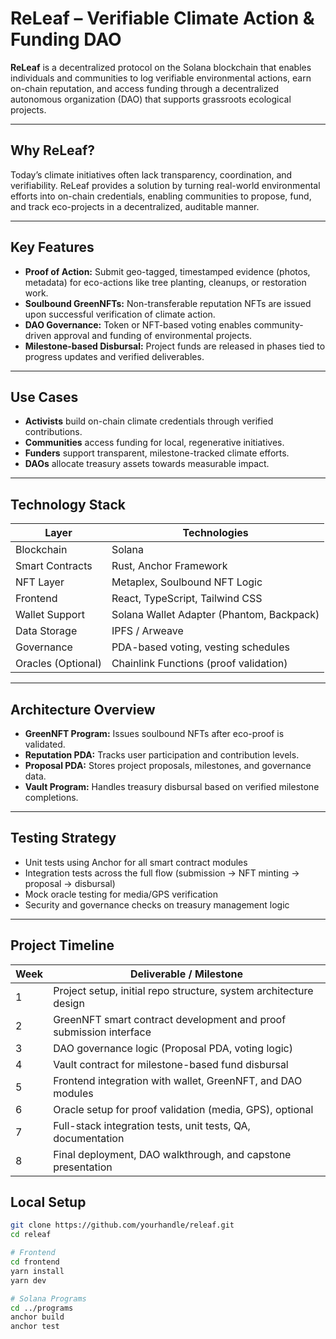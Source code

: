 # ReLeaf – Verifiable Climate Action & Funding DAO

**ReLeaf** is a decentralized protocol on the Solana blockchain that enables individuals and communities to log verifiable environmental actions, earn on-chain reputation, and access funding through a decentralized autonomous organization (DAO) that supports grassroots ecological projects.

---

## Why ReLeaf?

Today’s climate initiatives often lack transparency, coordination, and verifiability. ReLeaf provides a solution by turning real-world environmental efforts into on-chain credentials, enabling communities to propose, fund, and track eco-projects in a decentralized, auditable manner.

---

## Key Features

- **Proof of Action:** Submit geo-tagged, timestamped evidence (photos, metadata) for eco-actions like tree planting, cleanups, or restoration work.
- **Soulbound GreenNFTs:** Non-transferable reputation NFTs are issued upon successful verification of climate action.
- **DAO Governance:** Token or NFT-based voting enables community-driven approval and funding of environmental projects.
- **Milestone-based Disbursal:** Project funds are released in phases tied to progress updates and verified deliverables.

---

## Use Cases

- **Activists** build on-chain climate credentials through verified contributions.
- **Communities** access funding for local, regenerative initiatives.
- **Funders** support transparent, milestone-tracked climate efforts.
- **DAOs** allocate treasury assets towards measurable impact.

---

## Technology Stack

| Layer           | Technologies                          |
|------------------|----------------------------------------|
| Blockchain        | Solana                               |
| Smart Contracts   | Rust, Anchor Framework               |
| NFT Layer         | Metaplex, Soulbound NFT Logic        |
| Frontend          | React, TypeScript, Tailwind CSS      |
| Wallet Support    | Solana Wallet Adapter (Phantom, Backpack) |
| Data Storage      | IPFS / Arweave                       |
| Governance        | PDA-based voting, vesting schedules  |
| Oracles (Optional)| Chainlink Functions (proof validation) |

---

## Architecture Overview

- **GreenNFT Program:** Issues soulbound NFTs after eco-proof is validated.
- **Reputation PDA:** Tracks user participation and contribution levels.
- **Proposal PDA:** Stores project proposals, milestones, and governance data.
- **Vault Program:** Handles treasury disbursal based on verified milestone completions.

---

## Testing Strategy

- Unit tests using Anchor for all smart contract modules
- Integration tests across the full flow (submission → NFT minting → proposal → disbursal)
- Mock oracle testing for media/GPS verification
- Security and governance checks on treasury management logic

---
## Project Timeline

| Week | Deliverable / Milestone                                      |
|------|--------------------------------------------------------------|
| 1    | Project setup, initial repo structure, system architecture design |
| 2    | GreenNFT smart contract development and proof submission interface |
| 3    | DAO governance logic (Proposal PDA, voting logic)            |
| 4    | Vault contract for milestone-based fund disbursal            |
| 5    | Frontend integration with wallet, GreenNFT, and DAO modules  |
| 6    | Oracle setup for proof validation (media, GPS), optional     |
| 7    | Full-stack integration tests, unit tests, QA, documentation  |
| 8    | Final deployment, DAO walkthrough, and capstone presentation |

## Local Setup

```bash
git clone https://github.com/yourhandle/releaf.git
cd releaf

# Frontend
cd frontend
yarn install
yarn dev

# Solana Programs
cd ../programs
anchor build
anchor test




